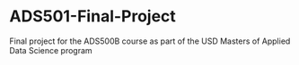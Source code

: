 # ADS501-Final-Project
Final project for the ADS500B course as part of the  USD Masters of Applied Data Science program
